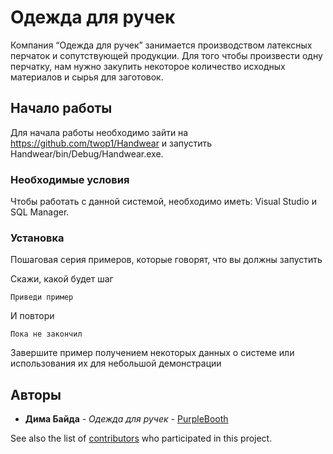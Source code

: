 # Одежда для ручек

Компания “Одежда для ручек” занимается производством латексных перчаток и сопутствующей 
продукции. Для того чтобы произвести одну перчатку, нам нужно закупить некоторое количество 
исходных материалов и сырья для заготовок.

## Начало работы

Для начала работы необходимо зайти на https://github.com/twop1/Handwear и запустить Handwear/bin/Debug/Handwear.exe.

### Необходимые условия

Чтобы работать с данной системой, необходимо иметь: Visual Studio и SQL Manager.

### Установка

Пошаговая серия примеров, которые говорят, что вы должны запустить

Скажи, какой будет шаг

```
Приведи пример
```

И повтори

```
Пока не закончил
```

Завершите пример получением некоторых данных о системе или использования их для небольшой демонстрации

## Авторы

* **Дима Байда** - *Одежда для ручек* - [PurpleBooth](https://github.com/PurpleBooth)

See also the list of [contributors](https://github.com/your/project/contributors) who participated in this project.

